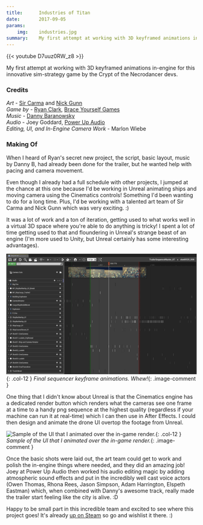 ```yaml
---
title:      Industries of Titan
date:       2017-09-05
params:
    img:    industries.jpg
summary:    My first attempt at working with 3D keyframed animations in-engine for this innovative sim-strategy game by the Crypt of the Necrodancer devs.
---
```


{{< youtube D7uuz0RW_z8 >}}

My first attempt at working with 3D keyframed animations in-engine for this innovative sim-strategy game by the Crypt of the Necrodancer devs.

### Credits  

_Art_ - [Sir Carma](https://twitter.com/sir_carma) and [Nick Gunn](https://twitter.com/Gunn3D)  
_Game by_ - [Ryan Clark](https://twitter.com/braceyourselfok), [Brace Yourself Games](http://blog.braceyourselfgames.com/)  
_Music_ - [Danny Baranowsky](https://twitter.com/dannyBstyle)  
_Audio_ - Joey Goddard, [Power Up Audio](https://powerupaudio.com)  
_Editing, UI, and In-Engine Camera Work_ - Marlon Wiebe  

### Making Of  

When I heard of Ryan's secret new project, the script, basic layout, music by Danny B, had already been done for the trailer, but he wanted help with pacing and camera movement.  

Even though I already had a full schedule with other projects, I jumped at the chance at this one because I'd be working in Unreal animating ships and moving camera using the Cinematics controls!  Something I'd been wanting to do for a long time.  Plus, I'd be working with a talented art team of Sir Carma and Nick Gunn which was very exciting. :)

It was a lot of work and a ton of iteration, getting used to what works well in a virtual 3D space where you're able to do anything is tricky!  I spent a lot of time getting used to that and floundering in Unreal's strange beast of an engine (I'm more used to Unity, but Unreal certainly has some interesting advantages).

![Final sequencer keyframe animations.  Whew!](Industries-Timeline.png){: .col-12 }
_Final sequencer keyframe animations.  Whew!_{: .image-comment }

One thing that I didn't know about Unreal is that the Cinematics engine has a dedicated render button which renders what the cameras see one frame at a time to a handy png sequence at the highest quality (regardless if your machine can run it at real-time) which I can then use in After Effects.  I could then design and animate the drone UI overtop the footage from Unreal.

![Sample of the UI that I animated over the in-game render.](industries-ui.gif){: .col-12 }
_Sample of the UI that I animated over the in-game render._{: .image-comment }

Once the basic shots were laid out, the art team could get to work and polish the in-engine things where needed, and they did an amazing job! Joey at Power Up Audio then worked his audio editing magic by adding atmospheric sound effects and put in the incredibly well cast voice actors (Owen Thomas, Rhona Rees, Jason Simpson, Adam Harrington, Elspeth Eastman) which, when combined with Danny's awesome track, really made the trailer start feeling like the city is alive. :D

Happy to be small part in this incredible team and excited to see where this project goes!  It's already [up on Steam](http://store.steampowered.com/app/427940/Industries_of_Titan/) so go and wishlist it there. :)